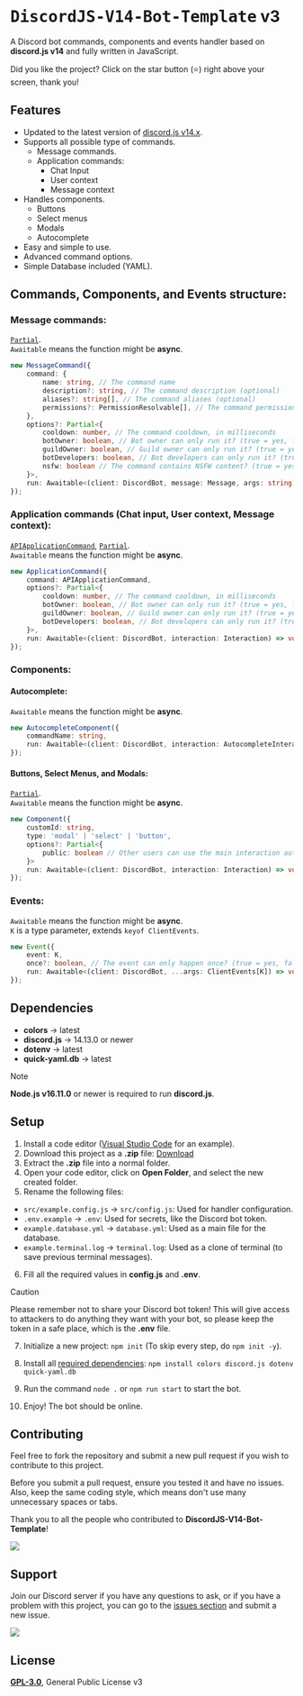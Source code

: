 # <samp>DiscordJS-V14-Bot-Template</samp> v3

A Discord bot commands, components and events handler based on **discord.js v14** and fully written in JavaScript.

Did you like the project? Click on the star button (⭐️) right above your screen, thank you!

## Features
- Updated to the latest version of [discord.js v14.x](https://github.com/discordjs/discord.js/releases).
- Supports all possible type of commands.
    - Message commands.
    - Application commands:
        - Chat Input
        - User context
        - Message context
- Handles components.
    - Buttons
    - Select menus
    - Modals
    - Autocomplete
- Easy and simple to use.
- Advanced command options.
- Simple Database included (YAML).

## Commands, Components, and Events structure:
### Message commands:

[`Partial`](https://www.typescriptlang.org/docs/handbook/utility-types.html#partialtype).<br>
`Awaitable` means the function might be **async**.

```ts
new MessageCommand({
    command: {
        name: string, // The command name
        description?: string, // The command description (optional)
        aliases?: string[], // The command aliases (optional)
        permissions?: PermissionResolvable[], // The command permissions (optional)
    },
    options?: Partial<{
        cooldown: number, // The command cooldown, in milliseconds
        botOwner: boolean, // Bot owner can only run it? (true = yes, false = no)
        guildOwner: boolean, // Guild owner can only run it? (true = yes, false = no)
        botDevelopers: boolean, // Bot developers can only run it? (true = yes, false = no)
        nsfw: boolean // The command contains NSFW content? (true = yes, false = no)
    }>,
    run: Awaitable<(client: DiscordBot, message: Message, args: string[]) => void> // The main function to execute the command
});
```

### Application commands (Chat input, User context, Message context):

[`APIApplicationCommand`](https://discord.com/developers/docs/interactions/application-commands#application-command-object-application-command-structure), [`Partial`](https://www.typescriptlang.org/docs/handbook/utility-types.html#partialtype).<br>
`Awaitable` means the function might be **async**.

```ts
new ApplicationCommand({
    command: APIApplicationCommand,
    options?: Partial<{
        cooldown: number, // The command cooldown, in milliseconds
        botOwner: boolean, // Bot owner can only run it? (true = yes, false = no)
        guildOwner: boolean, // Guild owner can only run it? (true = yes, false = no)
        botDevelopers: boolean, // Bot developers can only run it? (true = yes, false = no)
    }>,
    run: Awaitable<(client: DiscordBot, interaction: Interaction) => void> // The main function to execute the command
});
```

### Components:
#### Autocomplete:

`Awaitable` means the function might be **async**.

```ts
new AutocompleteComponent({
    commandName: string,
    run: Awaitable<(client: DiscordBot, interaction: AutocompleteInteraction) => void> // The main function to execute the command
});
```

#### Buttons, Select Menus, and Modals:

[`Partial`](https://www.typescriptlang.org/docs/handbook/utility-types.html#partialtype).<br>
`Awaitable` means the function might be **async**.

```ts
new Component({
    customId: string,
    type: 'modal' | 'select' | 'button',
    options?: Partial<{
        public: boolean // Other users can use the main interaction author button/select? (true = yes, false = no)
    }>
    run: Awaitable<(client: DiscordBot, interaction: Interaction) => void> // The main function to execute the command
});
```

### Events:

`Awaitable` means the function might be **async**.<br>
`K` is a type parameter, extends `keyof ClientEvents`.

```ts
new Event({
    event: K,
    once?: boolean, // The event can only happen once? (true = yes, false = no)
    run: Awaitable<(client: DiscordBot, ...args: ClientEvents[K]) => void>
});
```

## Dependencies
- **colors** → latest
- **discord.js** → 14.13.0 or newer
- **dotenv** → latest
- **quick-yaml.db** → latest

> [!NOTE]
> **Node.js v16.11.0** or newer is required to run **discord.js**.

## Setup
1. Install a code editor ([Visual Studio Code](https://code.visualstudio.com/Download) for an example).
2. Download this project as a **.zip** file: [Download](https://github.com/TFAGaming/DiscordJS-V14-Bot-Template/archive/refs/heads/main.zip)
3. Extract the **.zip** file into a normal folder.
4. Open your code editor, click on **Open Folder**, and select the new created folder.
5. Rename the following files:

- `src/example.config.js` → `src/config.js`: Used for handler configuration.
- `.env.example` → `.env`: Used for secrets, like the Discord bot token.
- `example.database.yml` → `database.yml`: Used as a main file for the database.
- `example.terminal.log` → `terminal.log`: Used as a clone of terminal (to save previous terminal messages).

6. Fill all the required values in **config.js** and **.env**.

> [!CAUTION]
> Please remember not to share your Discord bot token! This will give access to attackers to do anything they want with your bot, so please keep the token in a safe place, which is the **.env** file.

7. Initialize a new project: `npm init` (To skip every step, do `npm init -y`).
8. Install all [required dependencies](#dependencies): `npm install colors discord.js dotenv quick-yaml.db`

9. Run the command `node .` or `npm run start` to start the bot.
10. Enjoy! The bot should be online.

## Contributing
Feel free to fork the repository and submit a new pull request if you wish to contribute to this project.

Before you submit a pull request, ensure you tested it and have no issues. Also, keep the same coding style, which means don't use many unnecessary spaces or tabs.

Thank you to all the people who contributed to **DiscordJS-V14-Bot-Template**!

<img src="https://contrib.rocks/image?repo=TFAGaming/DiscordJS-V14-Bot-Template">

## Support
Join our Discord server if you have any questions to ask, or if you have a problem with this project, you can go to the [issues section](https://github.com/TFAGaming/DiscordJS-V14-Bot-Template/issues) and submit a new issue.

<a href="https://discord.gg/E6VFACWu5V">
  <img src="https://discord.com/api/guilds/918611797194465280/widget.png?style=banner3">
</a>

## License
[**GPL-3.0**](./LICENSE), General Public License v3